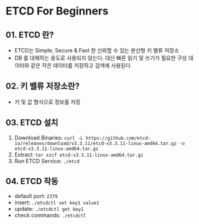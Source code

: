 # ETCD For Beginners

## 01. ETCD 란?
- ETCD는 Simple, Secure & Fast 한 신뢰할 수 있는 분산형 키 밸류 저장소
- DB 를 대체하는 용도로 사용되지 않는다. 대신 빠른 읽기 및 쓰기가 필요한 구성 데이터와 같은 작은 데이터를 저장하고 검색에 사용된다.

## 02. 키 밸류 저장소란?
- 키 및 값 형식으로 정보를 저장

## 03. ETCD 설치
1. Download Binaries: `curl -L https://github.com/etcd-io/releases/download/v3.3.11/etcd-v3.3.11-linux-amd64.tar.gz -o etcd-v3.3.11-linux-amd64.tar.gz`
2. Extract: `tar xzcf etcd-v3.3.11-linux-amd64.tar.gz`
3. Run ETCD Service: `./etcd`

## 04. ETCD 작동
- default port: `2379`
- insert: `./etcdctl set key1 value1`
- update: `./etcdctl get key1`
- check commands: `./etcdctl`